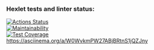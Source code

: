 ### Hexlet tests and linter status:
[![Actions Status](https://github.com/daniilvasutin/java-project-71/workflows/hexlet-check/badge.svg)](https://github.com/daniilvasutin/java-project-71/actions)<br>
[![Maintainability](https://api.codeclimate.com/v1/badges/f787565b957531f2ae75/maintainability)](https://codeclimate.com/github/daniilvasutin/java-project-71/maintainability)<br>
[![Test Coverage](https://api.codeclimate.com/v1/badges/f787565b957531f2ae75/test_coverage)](https://codeclimate.com/github/daniilvasutin/java-project-71/test_coverage)<br>
https://asciinema.org/a/W0WvkmPW27ABjBRtnS1jQZJny